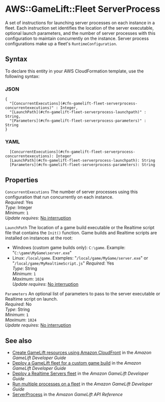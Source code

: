 # AWS::GameLift::Fleet ServerProcess<a name="aws-properties-gamelift-fleet-serverprocess"></a>

A set of instructions for launching server processes on each instance in a fleet\. Each instruction set identifies the location of the server executable, optional launch parameters, and the number of server processes with this configuration to maintain concurrently on the instance\. Server process configurations make up a fleet's `RuntimeConfiguration`\.

## Syntax<a name="aws-properties-gamelift-fleet-serverprocess-syntax"></a>

To declare this entity in your AWS CloudFormation template, use the following syntax:

### JSON<a name="aws-properties-gamelift-fleet-serverprocess-syntax.json"></a>

```
{
  "[ConcurrentExecutions](#cfn-gamelift-fleet-serverprocess-concurrentexecutions)" : Integer,
  "[LaunchPath](#cfn-gamelift-fleet-serverprocess-launchpath)" : String,
  "[Parameters](#cfn-gamelift-fleet-serverprocess-parameters)" : String
}
```

### YAML<a name="aws-properties-gamelift-fleet-serverprocess-syntax.yaml"></a>

```
  [ConcurrentExecutions](#cfn-gamelift-fleet-serverprocess-concurrentexecutions): Integer
  [LaunchPath](#cfn-gamelift-fleet-serverprocess-launchpath): String
  [Parameters](#cfn-gamelift-fleet-serverprocess-parameters): String
```

## Properties<a name="aws-properties-gamelift-fleet-serverprocess-properties"></a>

`ConcurrentExecutions`  <a name="cfn-gamelift-fleet-serverprocess-concurrentexecutions"></a>
The number of server processes using this configuration that run concurrently on each instance\.  
*Required*: Yes  
*Type*: Integer  
*Minimum*: `1`  
*Update requires*: [No interruption](https://docs.aws.amazon.com/AWSCloudFormation/latest/UserGuide/using-cfn-updating-stacks-update-behaviors.html#update-no-interrupt)

`LaunchPath`  <a name="cfn-gamelift-fleet-serverprocess-launchpath"></a>
The location of a game build executable or the Realtime script file that contains the `Init()` function\. Game builds and Realtime scripts are installed on instances at the root:   
+ Windows \(custom game builds only\): `C:\game`\. Example: "`C:\game\MyGame\server.exe`" 
+ Linux: `/local/game`\. Examples: "`/local/game/MyGame/server.exe`" or "`/local/game/MyRealtimeScript.js`"
*Required*: Yes  
*Type*: String  
*Minimum*: `1`  
*Maximum*: `1024`  
*Update requires*: [No interruption](https://docs.aws.amazon.com/AWSCloudFormation/latest/UserGuide/using-cfn-updating-stacks-update-behaviors.html#update-no-interrupt)

`Parameters`  <a name="cfn-gamelift-fleet-serverprocess-parameters"></a>
An optional list of parameters to pass to the server executable or Realtime script on launch\.  
*Required*: No  
*Type*: String  
*Minimum*: `1`  
*Maximum*: `1024`  
*Update requires*: [No interruption](https://docs.aws.amazon.com/AWSCloudFormation/latest/UserGuide/using-cfn-updating-stacks-update-behaviors.html#update-no-interrupt)

## See also<a name="aws-properties-gamelift-fleet-serverprocess--seealso"></a>
+ [ Create GameLift resources using Amazon CloudFront](https://docs.aws.amazon.com/gamelift/latest/developerguide/resources-cloudformation.html) in the *Amazon GameLift Developer Guide*
+  [Deploy a GameLift fleet for a custom game build](https://docs.aws.amazon.com/gamelift/latest/developerguide/fleets-creating.html) in the *Amazon GameLift Developer Guide* 
+  [Deploy a Realtime Servers fleet](https://docs.aws.amazon.com/gamelift/latest/developerguide/realtime-fleets-creating.html) in the *Amazon GameLift Developer Guide* 
+  [Run multiple processes on a fleet](https://docs.aws.amazon.com/gamelift/latest/developerguide/fleets-multiprocess.html) in the *Amazon GameLift Developer Guide* 
+  [ServerProcess](https://docs.aws.amazon.com/gamelift/latest/apireference/API_ServerProcess.html) in the *Amazon GameLift API Reference* 

